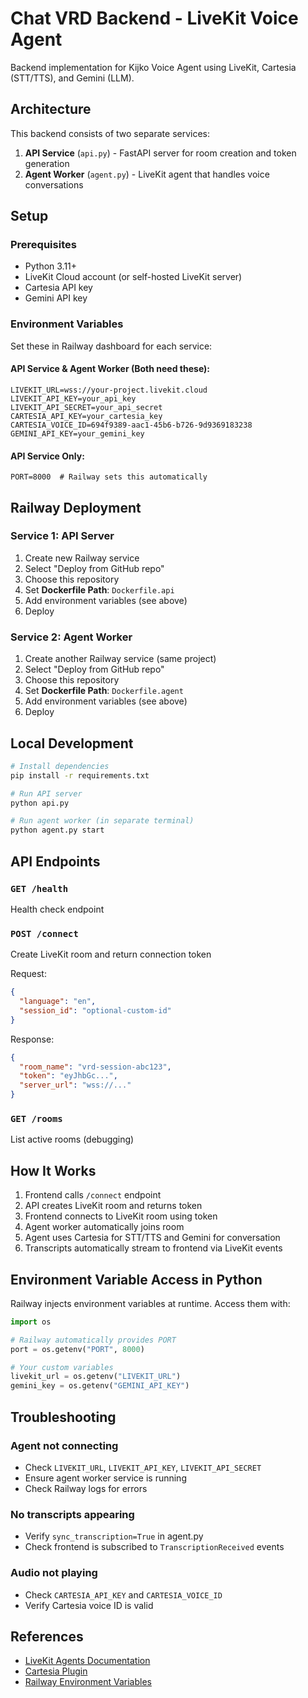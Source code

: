 # Chat VRD Backend - LiveKit Voice Agent

Backend implementation for Kijko Voice Agent using LiveKit, Cartesia (STT/TTS), and Gemini (LLM).

## Architecture

This backend consists of two separate services:

1. **API Service** (`api.py`) - FastAPI server for room creation and token generation
2. **Agent Worker** (`agent.py`) - LiveKit agent that handles voice conversations

## Setup

### Prerequisites

- Python 3.11+
- LiveKit Cloud account (or self-hosted LiveKit server)
- Cartesia API key
- Gemini API key

### Environment Variables

Set these in Railway dashboard for each service:

#### API Service & Agent Worker (Both need these):

```
LIVEKIT_URL=wss://your-project.livekit.cloud
LIVEKIT_API_KEY=your_api_key
LIVEKIT_API_SECRET=your_api_secret
CARTESIA_API_KEY=your_cartesia_key
CARTESIA_VOICE_ID=694f9389-aac1-45b6-b726-9d9369183238
GEMINI_API_KEY=your_gemini_key
```

#### API Service Only:

```
PORT=8000  # Railway sets this automatically
```

## Railway Deployment

### Service 1: API Server

1. Create new Railway service
2. Select "Deploy from GitHub repo"
3. Choose this repository
4. Set **Dockerfile Path**: `Dockerfile.api`
5. Add environment variables (see above)
6. Deploy

### Service 2: Agent Worker

1. Create another Railway service (same project)
2. Select "Deploy from GitHub repo"
3. Choose this repository
4. Set **Dockerfile Path**: `Dockerfile.agent`
5. Add environment variables (see above)
6. Deploy

## Local Development

```bash
# Install dependencies
pip install -r requirements.txt

# Run API server
python api.py

# Run agent worker (in separate terminal)
python agent.py start
```

## API Endpoints

### `GET /health`
Health check endpoint

### `POST /connect`
Create LiveKit room and return connection token

Request:
```json
{
  "language": "en",
  "session_id": "optional-custom-id"
}
```

Response:
```json
{
  "room_name": "vrd-session-abc123",
  "token": "eyJhbGc...",
  "server_url": "wss://..."
}
```

### `GET /rooms`
List active rooms (debugging)

## How It Works

1. Frontend calls `/connect` endpoint
2. API creates LiveKit room and returns token
3. Frontend connects to LiveKit room using token
4. Agent worker automatically joins room
5. Agent uses Cartesia for STT/TTS and Gemini for conversation
6. Transcripts automatically stream to frontend via LiveKit events

## Environment Variable Access in Python

Railway injects environment variables at runtime. Access them with:

```python
import os

# Railway automatically provides PORT
port = os.getenv("PORT", 8000)

# Your custom variables
livekit_url = os.getenv("LIVEKIT_URL")
gemini_key = os.getenv("GEMINI_API_KEY")
```

## Troubleshooting

### Agent not connecting
- Check `LIVEKIT_URL`, `LIVEKIT_API_KEY`, `LIVEKIT_API_SECRET`
- Ensure agent worker service is running
- Check Railway logs for errors

### No transcripts appearing
- Verify `sync_transcription=True` in agent.py
- Check frontend is subscribed to `TranscriptionReceived` events

### Audio not playing
- Check `CARTESIA_API_KEY` and `CARTESIA_VOICE_ID`
- Verify Cartesia voice ID is valid

## References

- [LiveKit Agents Documentation](https://docs.livekit.io/agents/build/)
- [Cartesia Plugin](https://docs.livekit.io/agents/models/tts/plugins/cartesia/)
- [Railway Environment Variables](https://docs.railway.app/guides/variables)
